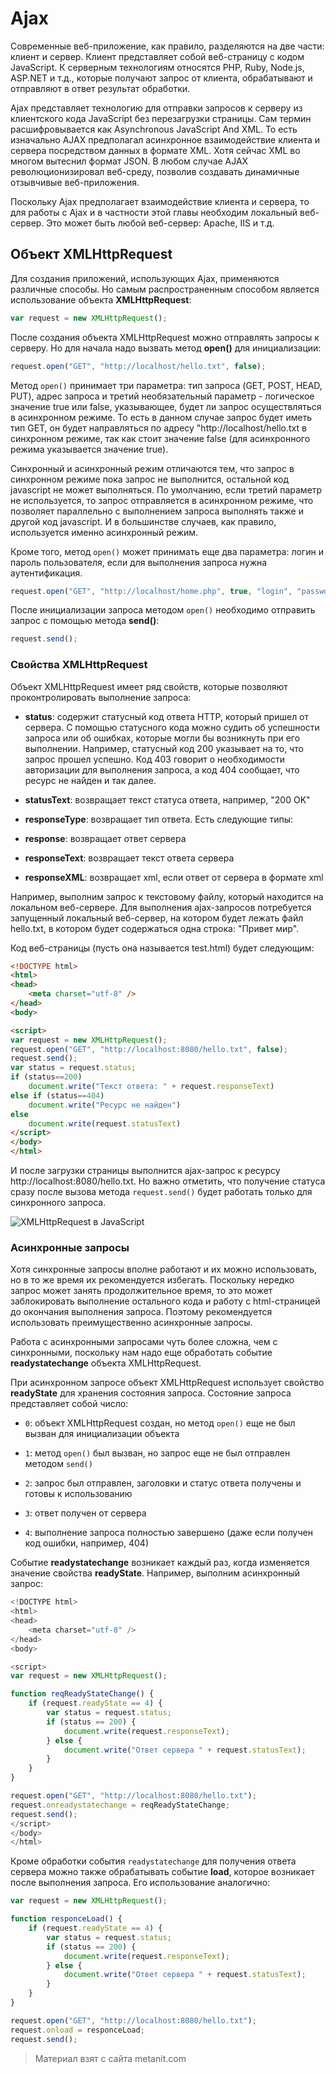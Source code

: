 # Ajax

Современные веб-приложение, как правило, разделяются на две части: клиент и сервер. Клиент представляет собой веб-страницу с кодом JavaScript. К серверным технологиям относятся PHP, Ruby, Node.js, ASP.NET и т.д., которые получают запрос от клиента, обрабатывают и отправляют в ответ результат обработки.

Ajax представляет технологию для отправки запросов к серверу из клиентского кода JavaScript без перезагрузки страницы. Сам термин расшифровывается как Asynchronous JavaScript And XML. То есть изначально AJAX предполагал асинхронное взаимодействие клиента и сервера посредством данных в формате XML. Хотя сейчас XML во многом вытеснил формат JSON. В любом случае AJAX революционизировал веб-среду, позволив создавать динамичные отзывчивые веб-приложения.

Поскольку Ajax предполагает взаимодействие клиента и сервера, то для работы с Ajax и в частности этой главы необходим локальный веб-сервер. Это может быть любой веб-сервер: Apache, IIS и т.д.

## Объект XMLHttpRequest

Для создания приложений, использующих Ajax, применяются различные способы. Но самым распространенным способом является использование объекта **XMLHttpRequest**:

```js
var request = new XMLHttpRequest();
```

После создания объекта XMLHttpRequest можно отправлять запросы к серверу. Но для начала надо вызвать метод **open()** для инициализации:

```js
request.open("GET", "http://localhost/hello.txt", false);
```

Метод `open()` принимает три параметра: тип запроса (GET, POST, HEAD, PUT), адрес запроса и третий необязательный параметр - логическое значение true или false, указывающее, будет ли запрос осуществляться в асинхронном режиме. То есть в данном случае запрос будет иметь тип GET, он будет направляться по адресу "http://localhost/hello.txt в синхронном режиме, так как стоит значение false (для асинхронного режима указывается значение true).

Синхронный и асинхронный режим отличаются тем, что запрос в синхронном режиме пока запрос не выполнится, остальной код javascript не может выполняться. По умолчанию, если третий параметр не используется, то запрос отправляется в асинхронном режиме, что позволяет параллельно с выполнением запроса выполнять также и другой код javascript. И в большинстве случаев, как правило, используется именно асинхронный режим.

Кроме того, метод `open()` может принимать еще два параметра: логин и пароль пользователя, если для выполнения запроса нужна аутентификация.

```js
request.open("GET", "http://localhost/home.php", true, "login", "password");
```

После инициализации запроса методом `open()` необходимо отправить запрос с помощью метода **send()**:

```js
request.send();
```

### Свойства XMLHttpRequest

Объект XMLHttpRequest имеет ряд свойств, которые позволяют проконтролировать выполнение запроса:

- **status**: содержит статусный код ответа HTTP, который пришел от сервера. С помощью статусного кода можно судить об успешности запроса или об ошибках, которые могли бы возникнуть при его 
выполнении. Например, статусный код 200 указывает на то, что запрос прошел успешно. Код 403 говорит о необходимости авторизации для выполнения запроса, 
а код 404 сообщает, что ресурс не найден и так далее.

- **statusText**: возвращает текст статуса ответа, например, "200 OK"

- **responseType**: возвращает тип ответа. Есть следующие типы:

- **response**: возвращает ответ сервера

- **responseText**: возвращает текст ответа сервера

- **responseXML**: возвращает xml, если ответ от сервера в формате xml

Например, выполним запрос к текстовому файлу, который находится на локальном веб-сервере. Для выполнения ajax-запросов потребуется запущенный локальный веб-сервер, на котором будет лежать файл hello.txt, в котором будет содержаться одна строка: "Привет мир".

Код веб-страницы (пусть она называется test.html) будет следующим:

```html
<!DOCTYPE html>
<html>
<head>
    <meta charset="utf-8" />
</head>
<body>

<script>
var request = new XMLHttpRequest();
request.open("GET", "http://localhost:8080/hello.txt", false);
request.send();
var status = request.status;
if (status==200)
    document.write("Текст ответа: " + request.responseText)
else if (status==404)
    document.write("Ресурс не найден")
else
    document.write(request.statusText)
</script>
</body>
</html>
```

И после загрузки страницы выполнится ajax-запрос к ресурсу http://localhost:8080/hello.txt. Но важно отметить, что получение статуса сразу после вызова метода `request.send()` будет работать только для синхронного запроса.

![XMLHttpRequest в JavaScript](https://metanit.com/web/javascript/pics/xmlhttprequest.png)

### Асинхронные запросы

Хотя синхронные запросы вполне работают и их можно использовать, но в то же время их рекомендуется избегать. Поскольку нередко запрос может занять продолжительное время, то это может заблокировать выполнение остального кода и работу с html-страницей до окончания выполнения запроса. Поэтому рекомендуется использовать преимущественно асинхронные запросы.

Работа с асинхронными запросами чуть более сложна, чем с синхронными, поскольку нам надо еще обработать событие **readystatechange** объекта XMLHttpRequest.

При асинхронном запросе объект XMLHttpRequest использует свойство **readyState** для хранения состояния запроса. Состояние запроса представляет собой число:

- `0`: объект XMLHttpRequest создан, но метод `open()` еще не был вызван для инициализации объекта

- `1`: метод `open()` был вызван, но запрос еще не был отправлен методом `send()`

- `2`: запрос был отправлен, заголовки и статус ответа получены и готовы к использованию

- `3`: ответ получен от сервера

- `4`: выполнение запроса полностью завершено (даже если получен код ошибки, например, 404)

Событие **readystatechange** возникает каждый раз, когда изменяется значение свойства **readyState**. Например, выполним асинхронный запрос:

```js
<!DOCTYPE html>
<html>
<head>
    <meta charset="utf-8" />
</head>
<body>

<script>
var request = new XMLHttpRequest();

function reqReadyStateChange() {
    if (request.readyState == 4) {
        var status = request.status;
        if (status == 200) {
            document.write(request.responseText);
        } else {
            document.write("Ответ сервера " + request.statusText);
        }
    }
}

request.open("GET", "http://localhost:8080/hello.txt");
request.onreadystatechange = reqReadyStateChange;
request.send();
</script>
</body>
</html>
```

Кроме обработки события `readystatechange` для получения ответа сервера можно также обрабатывать событие **load**, которое возникает после выполнения запроса. Его использование аналогично:

```js
var request = new XMLHttpRequest();

function responceLoad() {
    if (request.readyState == 4) {
        var status = request.status;
        if (status == 200) {
            document.write(request.responseText);
        } else {
            document.write("Ответ сервера " + request.statusText);
        }
    }
}

request.open("GET", "http://localhost:8080/hello.txt");
request.onload = responceLoad;
request.send();
```


> Материал взят с сайта metanit.com